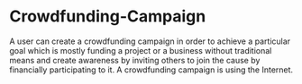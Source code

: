 # Crowdfunding-Campaign
A user can create a crowdfunding campaign in order to achieve a particular goal which is mostly funding a project or a business without traditional means and create awareness by inviting others to join the cause by financially participating to it. A crowdfunding campaign is using the Internet. 
